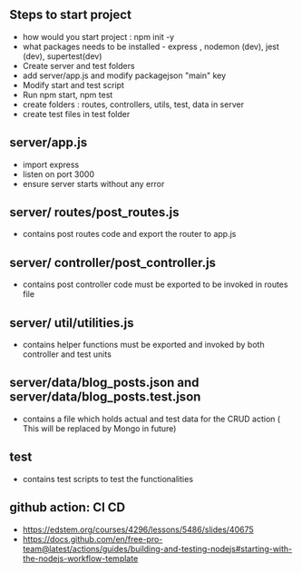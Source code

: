 ## Steps to start project

- how would you start project : npm init -y
- what packages needs to be installed - express , nodemon (dev), jest (dev), supertest(dev)
- Create server and test folders
- add server/app.js and modify packagejson "main" key
- Modify start and test script
- Run npm start, npm test
- create folders : routes, controllers, utils, test, data in server
- create test files in test folder

## server/app.js

- import express
- listen on port 3000
- ensure server starts without any error

## server/ routes/post_routes.js

- contains post routes code and export the router to app.js

## server/ controller/post_controller.js

- contains post controller code must be exported to be invoked in routes file

## server/ util/utilities.js

- contains helper functions must be exported and invoked by both controller and test units

## server/data/blog_posts.json and server/data/blog_posts.test.json

- contains a file which holds actual and test data for the CRUD action ( This will be replaced by Mongo in future)

## test

- contains test scripts to test the functionalities

## github action: CI CD

- https://edstem.org/courses/4296/lessons/5486/slides/40675
- https://docs.github.com/en/free-pro-team@latest/actions/guides/building-and-testing-nodejs#starting-with-the-nodejs-workflow-template
